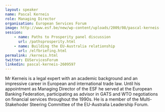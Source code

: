 ```yaml
---
layout: speaker
name: Pascal Kerneis
role: Managing Director
organisation: European Services Forum
image: http://www.esf.be/new/wp-content/uploads/2009/08/pascal-kerneis-managing-director-esf.jpg
session:
    - name: Paths to Prosperity panel discussion
      url: /pathsprosperity.html
    - name: Building the EU-Australia relationship
      url: /elfbriefing.html
permalink: /kerneis.html
twitter: EUServicesForum
linkedin: pascal-kerneis-2609597
---
```

Mr Kerneis is a legal expert with an academic background and an impressive career in European and international trade law. Until his appointment as Managing Director of the ESF he served at the European Banking Federation, participating as advisor in GATS and WTO negotiations on financial services throughout the 1990s. He is a member of the Multi-Stakehoder Steering Committee of the EU-Australia Leadership Forum.

